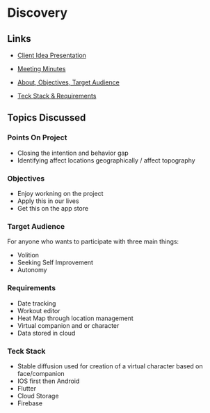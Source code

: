 # Discovery

## Links

- [Client Idea Presentation](https://www.canva.com/design/DAFrbvE3FwM/n12qDKdJqfQfdif7ZIR6cw/view?utm_content=DAFrbvE3FwM&utm_campaign=share_your_design&utm_medium=link&utm_source=shareyourdesignpanel#1)

- [Meeting Minutes](https://github.com/joeygarberick/MainCharacterHabitTracker/blob/main/Discovery/Minutes.md)

- [About, Objectives, Target Audience](https://github.com/joeygarberick/MainCharacterHabitTracker/blob/main/Discovery/Screenshot%202023-09-30%20at%207.42.19%20PM.png)
- [Teck Stack & Requirements](https://github.com/joeygarberick/MainCharacterHabitTracker/blob/main/Discovery/Screenshot%202023-09-30%20at%207.42.42%20PM.png)

## Topics Discussed 

### Points On Project
- Closing the intention and behavior gap
- Identifying affect locations geographically / affect topography

### Objectives
- Enjoy workning on the project
- Apply this in our lives
- Get this on the app store
  
### Target Audience
For anyone who wants to participate with three main things:
- Volition
- Seeking Self Improvement
- Autonomy
  
### Requirements 
- Date tracking
- Workout editor
- Heat Map through location management
- Virtual companion and or character
- Data stored in cloud

### Teck Stack
- Stable diffusion used for creation of a virtual character based on face/companion
- IOS first then Android
- Flutter
- Cloud Storage
- Firebase
